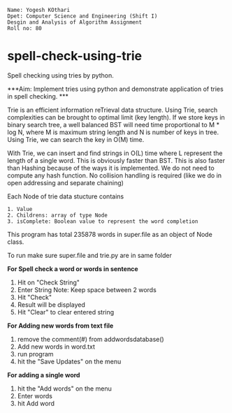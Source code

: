   

    Name: Yogesh KOthari
    Dpet: Computer Science and Engineering (Shift I)
    Desgin and Analysis of Algorithm Assignment
    Roll no: 80


# spell-check-using-trie
Spell checking using tries by python.

***Aim: Implement tries using python and demonstrate application of tries in spell checking. ***

  Trie is an efficient information reTrieval data structure. Using Trie, search complexities can be brought to optimal limit (key length). If we store keys in binary search tree, a well balanced BST will need time proportional to M * log N, where M is maximum string length and N is number of keys in tree. Using Trie, we can search the key in O(M) time.

  With Trie, we can insert and find strings in O(L) time where L represent the length of a single word. This is obviously faster than BST. This is also faster than Hashing because of the ways it is implemented. We do not need to compute any hash function. No collision handling is required (like we do in open addressing and separate chaining)

Each Node of trie data stucture contains

    1. Value
    2. Childrens: array of type Node
    3. isComplete: Boolean value to represent the word completion

This program has total 235878 words in super.file as an object of Node class.

To run make sure super.file and trie.py are in same folder

**For Spell check a word or words in sentence**
  1. Hit on "Check String"
  2. Enter String
      Note: Keep space between 2 words
  3. Hit "Check"
  4. Result will be displayed
  5. Hit "Clear" to clear entered string

**For Adding new words from text file**
  1. remove the comment(#) from addwordsdatabase()
  2. Add new words in word.txt
  3. run program
  4. hit the "Save Updates" on the menu
  
**For adding a single word**
  1. hit the "Add words" on the menu
  2. Enter words
  3. hit Add word


